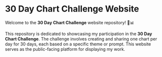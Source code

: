 # 30 Day Chart Challenge Website

Welcome to the **30 Day Chart Challenge** website repository! 🎨📊

This repository is dedicated to showcasing my participation in the **30 Day Chart Challenge**. 
The challenge involves creating and sharing one chart per day for 30 days, each based on a specific theme or prompt. 
This website serves as the public-facing platform for displaying my work.

